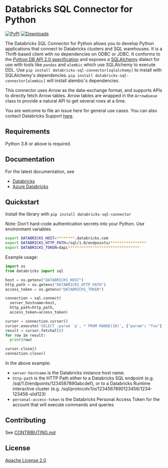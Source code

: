 # Databricks SQL Connector for Python

[![PyPI](https://img.shields.io/pypi/v/databricks-sql-connector?style=flat-square)](https://pypi.org/project/databricks-sql-connector/)
[![Downloads](https://pepy.tech/badge/databricks-sql-connector)](https://pepy.tech/project/databricks-sql-connector)

The Databricks SQL Connector for Python allows you to develop Python applications that connect to Databricks clusters and SQL warehouses. It is a Thrift-based client with no dependencies on ODBC or JDBC. It conforms to the [Python DB API 2.0 specification](https://www.python.org/dev/peps/pep-0249/) and exposes a [SQLAlchemy](https://www.sqlalchemy.org/) dialect for use with tools like `pandas` and `alembic` which use SQLAlchemy to execute DDL. Use `pip install databricks-sql-connector[sqlalchemy]` to install with SQLAlchemy's dependencies. `pip install databricks-sql-connector[alembic]` will install alembic's dependencies.

This connector uses Arrow as the data-exchange format, and supports APIs to directly fetch Arrow tables. Arrow tables are wrapped in the `ArrowQueue` class to provide a natural API to get several rows at a time.

You are welcome to file an issue here for general use cases. You can also contact Databricks Support [here](help.databricks.com).

## Requirements

Python 3.8 or above is required.

## Documentation

For the latest documentation, see

- [Databricks](https://docs.databricks.com/dev-tools/python-sql-connector.html)
- [Azure Databricks](https://docs.microsoft.com/en-us/azure/databricks/dev-tools/python-sql-connector)

## Quickstart

Install the library with `pip install databricks-sql-connector`

Note: Don't hard-code authentication secrets into your Python. Use environment variables

```bash
export DATABRICKS_HOST=********.databricks.com
export DATABRICKS_HTTP_PATH=/sql/1.0/endpoints/****************
export DATABRICKS_TOKEN=dapi********************************
```

Example usage:
```python
import os
from databricks import sql

host = os.getenv("DATABRICKS_HOST")
http_path = os.getenv("DATABRICKS_HTTP_PATH")
access_token = os.getenv("DATABRICKS_TOKEN")

connection = sql.connect(
  server_hostname=host,
  http_path=http_path,
  access_token=access_token)

cursor = connection.cursor()
cursor.execute('SELECT :param `p`, * FROM RANGE(10)', {"param": "foo"})
result = cursor.fetchall()
for row in result:
  print(row)

cursor.close()
connection.close()
```

In the above example:
- `server-hostname` is the Databricks instance host name.
- `http-path` is the HTTP Path either to a Databricks SQL endpoint (e.g. /sql/1.0/endpoints/1234567890abcdef),
or to a Databricks Runtime interactive cluster (e.g. /sql/protocolv1/o/1234567890123456/1234-123456-slid123)
- `personal-access-token` is the Databricks Personal Access Token for the account that will execute commands and queries


## Contributing

See [CONTRIBUTING.md](../CONTRIBUTING.md)

## License

[Apache License 2.0](../LICENSE)

